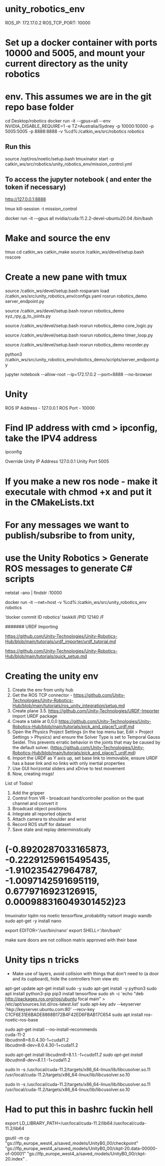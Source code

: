 # unity_robotics_env
ROS_IP: 172.17.0.2
ROS_TCP_PORT: 10000
# Set up a docker container with ports 10000 and 5005, and mount your current directory as the unity robotics
# env. This assumes we are in the git repo base folder
cd Desktop/robotics
docker run -it --gpus=all --env NVIDIA_DISABLE_REQUIRE=1 -e TZ=Australia/Sydney -p 10000:10000 -p 5005:5005 -p 8888:8888 -v %cd%:/catkin_ws/src/robotics robotics 

## Run this
source /opt/ros/noetic/setup.bash
tmuxinator start -p catkin_ws/src/robotics/unity_robotics_env/mission_control.yml


## To access the jupyter notebook ( and enter the token if necessary)
http://127.0.0.1:8888




tmux kill-session -t mission_control


docker run -it --gpus all nvidia/cuda:11.2.2-devel-ubuntu20.04 /bin/bash






# Make and source the env
tmux
cd catkin_ws
catkin_make
source /catkin_ws/devel/setup.bash
roscore

# Create a new pane with tmux


source /catkin_ws/devel/setup.bash
rosparam load /catkin_ws/src/unity_robotics_env/configs.yaml
rosrun robotics_demo server_endpoint.py

source /catkin_ws/devel/setup.bash
rosrun robotics_demo xyz_rpy_g_to_joints.py

source /catkin_ws/devel/setup.bash
rosrun robotics_demo core_logic.py

source /catkin_ws/devel/setup.bash
rosrun robotics_demo timer_loop.py

source /catkin_ws/devel/setup.bash
rosrun robotics_demo recorder.py

python3 /catkin_ws/src/unity_robotics_env/robotics_demo/scripts/server_endpoint.py
<!-- source /catkin_ws/devel/setup.bash
rosrun robotics_demo color_publisher.py -->
jupyter notebook --allow-root --ip=172.17.0.2 --port=8888 --no-browser

# Unity 
ROS IP Address - 127.0.0.1
ROS Port - 10000

# Find IP address with cmd > ipconfig, take the IPV4 address
ipconfig 

Override Unity IP Address 127.0.0.1
Unity Port 5005

# If you make a new ros node - make it executale with chmod +x and put it in the CMakeLists.txt
# For any messages we want to publish/subsribe to from unity,
# use the Unity Robotics > Generate ROS messages to generate C# scripts


netstat -ano | findstr :10000


docker run -it --net=host -v %cd%:/catkin_ws/src/unity_robotics_env robotics



‘docker commit ID robotics’
taskkill /PID 12140 /F


####### URDF Importing

https://github.com/Unity-Technologies/Unity-Robotics-Hub/blob/main/tutorials/urdf_importer/urdf_tutorial.md

https://github.com/Unity-Technologies/Unity-Robotics-Hub/blob/main/tutorials/quick_setup.md


# Creating the unity env
1. Create the env from unity hub
2. Get the ROS TCP connector - https://github.com/Unity-Technologies/Unity-Robotics-Hub/blob/main/tutorials/ros_unity_integration/setup.md
3. Create plane
3.5. https://github.com/Unity-Technologies/URDF-Importer import URDF package
4. Create a table at 0,0,0 https://github.com/Unity-Technologies/Unity-Robotics-Hub/blob/main/tutorials/pick_and_place/1_urdf.md
5. Open the Physics Project Settings (in the top menu bar, Edit > Project Settings > Physics) and ensure the Solver Type is set to Temporal Gauss Seidel. This prevents erratic behavior in the joints that may be caused by the default solver. (https://github.com/Unity-Technologies/Unity-Robotics-Hub/blob/main/tutorials/pick_and_place/1_urdf.md)
6. Import the URDF as Y axis up, set base link to immovable, ensure URDF has a base link and no links with only inertial properties
7. Use GUI horizontal sliders and xDrive to test movement
8. Now, creating msgs!



List of Todos!

1. Add the gripper
2. Control from VR - broadcast hand/controller position on the quat channel and convert it
3. Broadcast object positions
4. Integrate all reported objects
5. Attach camera to shoulder and wrist
6. Record ROS stuff for dataset
7. Save state and replay deterministically 


# (-0.8920287033165873, -0.22291259615495435, -1.910235427964787, -1.0097142591695119, 0.6779716923126915, 0.000988316049301452)23





tmuxinator
tqdm
ros noetic
tensorflow_probability
natsort
imagio
wandb
sudo apt-get -y install nano



export EDITOR='/usr/bin/nano'
export SHELL='/bin/bash'

make sure doors are not collison matrix approved with their base


# Unity tips n tricks
- Make use of layers, avoid collision with things that don't need to (a door and its cupboard), hide the controllers from view etc

apt-get update
apt-get install sudo -y
sudo apt-get install -y python3
sudo apt install python3-pip
pip3 install tensorflow
sudo sh -c 'echo "deb http://packages.ros.org/ros/ubuntu focal main" > /etc/apt/sources.list.d/ros-latest.list'
sudo apt-key adv --keyserver 'hkp://keyserver.ubuntu.com:80' --recv-key C1CF6E31E6BADE8868B172B4F42ED6FBAB17C654
sudo apt install ros-noetic-ros-base


sudo apt-get install --no-install-recommends \
    cuda-11-2 \
    libcudnn8=8.0.4.30-1+cuda11.2  \
    libcudnn8-dev=8.0.4.30-1+cuda11.2


sudo apt-get install libcudnn8=8.1.1.*-1+cuda11.2
sudo apt-get install libcudnn8-dev=8.1.1.*-1+cuda11.2

sudo ln -s /usr/local/cuda-11.2/targets/x86_64-linux/lib/libcusolver.so.11 /usr/local/cuda-11.2/targets/x86_64-linux/lib/libcusolver.so.10


sudo ln -s /usr/local/cuda-11.2/targets/x86_64-linux/lib/libcusolver.so.11 /usr/local/cuda-11.2/targets/x86_64-linux/lib/libcusolver.so.10
# Had to put this in bashrc fuckin hell
export LD_LIBRARY_PATH=/usr/local/cuda-11.2/lib64:/usr/local/cuda-11.2/lib64


gsutil -m cp "gs://lfp_europe_west4_a/saved_models/UnityB0_00/checkpoint" "gs://lfp_europe_west4_a/saved_models/UnityB0_00/ckpt-20.data-00000-of-00001" "gs://lfp_europe_west4_a/saved_models/UnityB0_00/ckpt-20.index" .